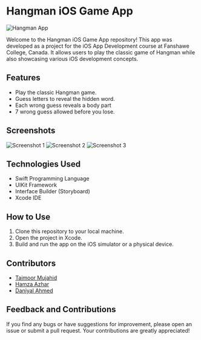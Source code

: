 # Hangman iOS Game App

![Hangman App](screenshot.png)

Welcome to the Hangman iOS Game App repository! This app was developed as a project for the iOS App Development course at Fanshawe College, Canada. It allows users to play the classic game of Hangman while also showcasing various iOS development concepts.

## Features

- Play the classic Hangman game.
- Guess letters to reveal the hidden word.
- Each wrong guess reveals a body part
- 7 wrong guess allowed before you lose.

## Screenshots

![Screenshot 1](screenshots/screenshot1.png)
![Screenshot 2](screenshots/screenshot2.png)
![Screenshot 3](screenshots/screenshot3.png)

## Technologies Used

- Swift Programming Language
- UIKit Framework
- Interface Builder (Storyboard)
- Xcode IDE

## How to Use

1. Clone this repository to your local machine.
2. Open the project in Xcode.
3. Build and run the app on the iOS simulator or a physical device.

## Contributors

- [Taimoor Mujahid](https://github.com/taimo0r)
- [Hamza Azhar](https://github.com/HamzaAzhar-iOSxFlutter)
- [Daniyal Ahmed](https://github.com/daniyal392)

## Feedback and Contributions

If you find any bugs or have suggestions for improvement, please open an issue or submit a pull request. Your contributions are greatly appreciated!

